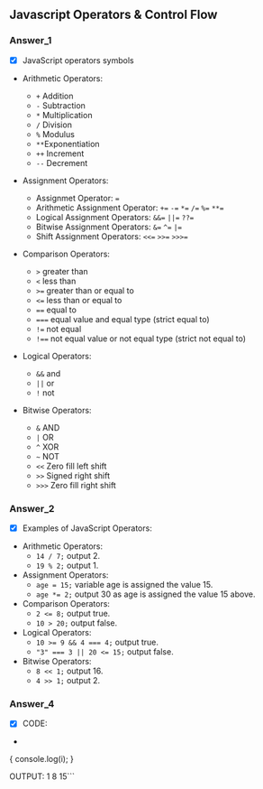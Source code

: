 ## Javascript Operators & Control Flow

### Answer_1
- [x] JavaScript operators symbols
* Arithmetic Operators:
    * ```+``` Addition
    * ```-``` Subtraction
    * ```*``` Multiplication
    * ```/``` Division
    * ```%``` Modulus
    * ```**```Exponentiation
    * ```++``` Increment
    * ```--``` Decrement

* Assignment Operators:
    * Assignmet Operator: ```=``` 
    * Arithmetic Assignment Operator:
    ```+=``` ```-=``` ```*=``` ```/=``` ```%=``` ```**=```
    * Logical Assignment Operators:
    ```&&=``` ```||=``` ```??=```
    * Bitwise Assignment Operators:
    ```&=``` ```^=``` ```|=```
    * Shift Assignment Operators:
    ```<<=```  ```>>=``` ```>>>=```

* Comparison Operators:
    * ```>``` greater than
    * ```<``` less than
    * ```>=``` greater than or equal to
    * ```<=``` less than or equal to
    * ```==``` equal to
    * ```===``` equal value and equal type (strict equal to)
    * ```!=``` not equal
    * ```!==``` not equal value or not equal type (strict not equal to)

* Logical Operators:
    * ```&&``` and
    * ```||``` or
    * ```!``` not

* Bitwise Operators:
    * ```&``` AND
    * ```|``` OR
    * ```^``` XOR
    * ```~``` NOT
    * ```<<```  Zero fill left shift
    * ```>>``` Signed right shift
    * ```>>>``` Zero fill right shift

### Answer_2
- [x] Examples of JavaScript Operators:
* Arithmetic Operators:
    * ```14 / 7;``` output 2.
    * ```19 % 2;``` output 1.
* Assignment Operators: 
    * ```age = 15;``` variable age is assigned the value 15.
    * ```age *= 2;``` output 30 as age is assigned the value 15 above.
* Comparison Operators: 
    * ```2 <= 8;``` output true.
    * ```10 > 20;``` output false.
*  Logical Operators:
    * ```10 >= 9 && 4 === 4;``` output true.
    * ```"3" === 3 || 20 <= 15;``` output false.
* Bitwise Operators:
    * ```8 << 1;``` output 16.
    * ```4 >> 1;``` output 2.

### Answer_4
- [x] CODE:
* ```for(let i = 1; i < 20; i += 7)
{
    console.log(i);
}

OUTPUT:
1
8
15```
